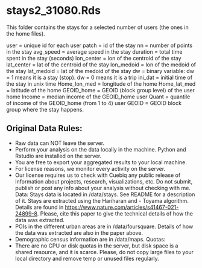 


# stays2_31080.Rds
This folder contains the stays for a selected number of users (the ones in the home files). 

user = unique id for each user
patch = id of the stay
nn = number of points in the stay
avg_speed = average speed in the stay
duration = total time spent in the stay (seconds)
lon_center = lon of the centroid of the stay
lat_center = lat of the centroid of the stay
lon_medoid = lon of the medoid of the stay
lat_medoid = lat of the medoid of the stay
dw = binary variable: dw = 1 means it is a stay (stop). dw = 0 means it is a trip
ini_dat = initial time of the stay in unix time
Home_lon_med = longitude of the home
Home_lat_med = latitude of the home
GEOID_home = GEOID (block group level) of the user home
Income = median income of the GEOID_home user
Quant = quantile of income of the GEOID_home (from 1 to 4) user
GEOID = GEOID block group where the stay happens.

## Original Data Rules: 
- Raw data can NOT leave the server. 
- Perform your analysis on the data locally in the machine. Python and Rstudio are installed on the server.
- You are free to export your aggregated results to your local machine. 
- For license reasons, we monitor every activity on the server.
- Our license requires us to check with Cuebiq any public release of information about projects, research, visualizations, etc. Do not submit, publish or post any info about your analysis without checking with me.
Data: 
Stays data is located in /data/stays. See README for a description of it. Stays are extracted using the Hariharan and - Toyama algorithm. Details are found in https://www.nature.com/articles/s41467-021-24899-8. Please, cite this paper to give the technical details of how the data was extracted.
- POIs in the different urban areas are in /data/foursquare. Details of how the data was extracted are also in the paper above.
- Demographic census information are in /data/maps.
Quotas:
 - There are no CPU or disk quotas in the server, but disk space is a shared resource, and it is scarce. Please, do not copy large files to your local directory and remove temp or unused files regularly.